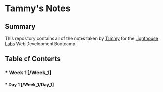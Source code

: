 # Tammy's Notes
## Summary 

This repository contains all of the notes taken by [Tammy](https://github.com/TamBam55) for the [Lighthouse Labs](https://www.lighthouselabs.ca/) Web Development Bootcamp.


## Table of Contents

### * Week 1 [/Week_1]
  #### * Day 1 [/Week_1/Day_1]

